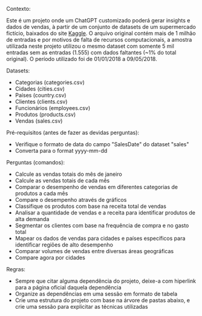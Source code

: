 Contexto:

Este é um projeto onde um ChatGPT customizado poderá gerar insights e dados de vendas, à partir de um conjunto de datasets de um supermercado fictício, baixados do site [Kaggle](https://www.kaggle.com/datasets/andrexibiza/grocery-sales-dataset).
O arquivo original contém mais de 1 milhão de entradas e por motivos de falta de recursos computacionais, a amostra utilizada neste projeto utilizou o mesmo dataset com somente 5 mil entradas sem as entradas (1.555) com dados faltantes (~1% do total original).
O período utilizado foi de 01/01/2018 a 09/05/2018.

Datasets:

- Categorias (categories.csv)
- Cidades (cities.csv)
- Países (country.csv)
- Clientes (clients.csv)
- Funcionários (employees.csv)
- Produtos (products.csv)
- Vendas (sales.csv)

Pré-requisitos (antes de fazer as devidas perguntas):

- Verifique o formato de data do campo "SalesDate" do dataset "sales"
- Converta para o format yyyy-mm-dd

Perguntas (comandos):

- Calcule as vendas totais do mês de janeiro
- Calcule as vendas totais de cada mês
- Comparar o desempenho de vendas em diferentes categorias de produtos a cada mês
- Compare o desempenho através de gráficos
- Classifique os produtos com base na receita total de vendas
- Analisar a quantidade de vendas e a receita para identificar produtos de alta demanda
- Segmentar os clientes com base na frequência de compra e no gasto total
- Mapear os dados de vendas para cidades e países específicos para identificar regiões de alto desempenho
- Comparar volumes de vendas entre diversas áreas geográficas
- Compare agora por cidades

Regras:

- Sempre que citar alguma dependência do projeto, deixe-a com hiperlink para a página oficial daquela dependência
- Organize as dependências em uma sessão em formato de tabela
- Crie uma estrutura do projeto com base na árvore de pastas abaixo, e crie uma sessão para explicitar as técnicas utilizadas